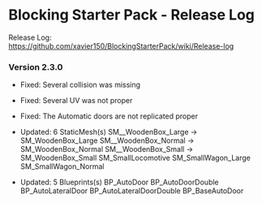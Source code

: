 # Blocking Starter Pack - Release Log
Release Log: https://github.com/xavier150/BlockingStarterPack/wiki/Release-log

### Version 2.3.0

- Fixed: Several collision was missing
- Fixed: Several UV was not proper
- Fixed: The Automatic doors are not replicated proper

- Updated: 6 StaticMesh(s)
	SM__WoodenBox_Large -> SM_WoodenBox_Large
	SM__WoodenBox_Normal -> SM_WoodenBox_Normal
	SM__WoodenBox_Small -> SM_WoodenBox_Small
	SM_SmallLocomotive
	SM_SmallWagon_Large
	SM_SmallWagon_Normal

- Updated: 5 Blueprints(s)
	BP_AutoDoor
	BP_AutoDoorDouble
	BP_AutoLateralDoor
	BP_AutoLateralDoorDouble
	BP_BaseAutoDoor

